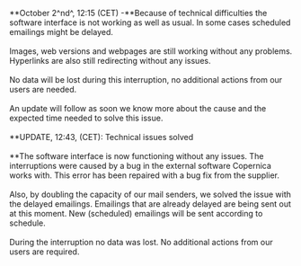 **October 2^nd^, 12:15 (CET) -**Because of technical difficulties the
software interface is not working as well as usual. In some cases
scheduled emailings might be delayed.\
 \
 Images, web versions and webpages are still working without any
problems. Hyperlinks are also still redirecting without any issues. \
 \
 No data will be lost during this interruption, no additional actions
from our users are needed. \
 \
 An update will follow as soon we know more about the cause and the
expected time needed to solve this issue. \
\
**UPDATE, 12:43, (CET): Technical issues solved\
 \
**The software interface is now functioning without any issues. The
interruptions were caused by a bug in the external software Copernica
works with. This error has been repaired with a bug fix from the
supplier. \
 \
 Also, by doubling the capacity of our mail senders, we solved the issue
with the delayed emailings. Emailings that are already delayed are being
sent out at this moment. New (scheduled) emailings will be sent
according to schedule.\
 \
 During the interruption no data was lost. No additional actions from
our users are required.  

